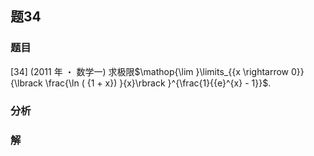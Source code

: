 ## 题34
### 题目
[34] (2011 年 ・ 数学一) 求极限$\mathop{\lim }\limits_{{x \rightarrow  0}}{\lbrack  \frac{\ln ( {1 + x}) }{x}\rbrack  }^{\frac{1}{{e}^{x} - 1}}$. 
### 分析

### 解